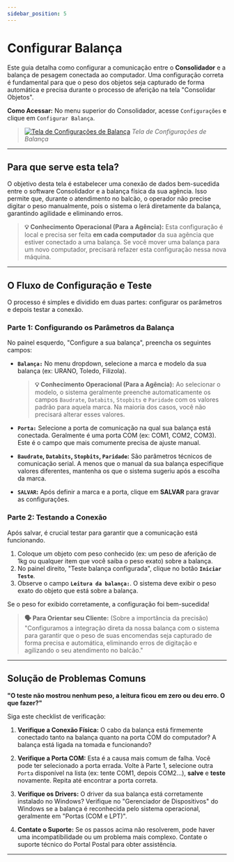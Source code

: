 ```yaml
---
sidebar_position: 5
---
```


# Configurar Balança

Este guia detalha como configurar a comunicação entre o **Consolidador** e a balança de pesagem conectada ao computador. Uma configuração correta é fundamental para que o peso dos objetos seja capturado de forma automática e precisa durante o processo de aferição na tela "Consolidar Objetos".

**Como Acessar:** No menu superior do Consolidador, acesse `Configurações` e clique em `Configurar Balança`.

> [![Tela de Configurações de Balança](/img/conf_balanca/configuracao-balanca.png)](/img/conf_balanca/configuracao-balanca.png)
> *Tela de Configurações de Balança*

---

## Para que serve esta tela?

O objetivo desta tela é estabelecer uma conexão de dados bem-sucedida entre o software Consolidador e a balança física da sua agência. Isso permite que, durante o atendimento no balcão, o operador não precise digitar o peso manualmente, pois o sistema o lerá diretamente da balança, garantindo agilidade e eliminando erros.

> **💡 Conhecimento Operacional (Para a Agência):** Esta configuração é local e precisa ser feita **em cada computador** da sua agência que estiver conectado a uma balança. Se você mover uma balança para um novo computador, precisará refazer esta configuração nessa nova máquina.

---

## O Fluxo de Configuração e Teste

O processo é simples e dividido em duas partes: configurar os parâmetros e depois testar a conexão.

### Parte 1: Configurando os Parâmetros da Balança

No painel esquerdo, "Configure a sua balança", preencha os seguintes campos:

* **`Balança:`** No menu dropdown, selecione a marca e modelo da sua balança (ex: URANO, Toledo, Filizola).
    > **💡 Conhecimento Operacional (Para a Agência):** Ao selecionar o modelo, o sistema geralmente preenche automaticamente os campos `Baudrate`, `Databits`, `Stopbits` e `Paridade` com os valores padrão para aquela marca. Na maioria dos casos, você não precisará alterar esses valores.

* **`Porta:`** Selecione a porta de comunicação na qual sua balança está conectada. Geralmente é uma porta COM (ex: COM1, COM2, COM3). Este é o campo que mais comumente precisa de ajuste manual.

* **`Baudrate`, `Databits`, `Stopbits`, `Paridade`:** São parâmetros técnicos de comunicação serial. A menos que o manual da sua balança especifique valores diferentes, mantenha os que o sistema sugeriu após a escolha da marca.

* **`SALVAR`:** Após definir a marca e a porta, clique em **SALVAR** para gravar as configurações.

### Parte 2: Testando a Conexão

Após salvar, é crucial testar para garantir que a comunicação está funcionando.

1. Coloque um objeto com peso conhecido (ex: um peso de aferição de 1kg ou qualquer item que você saiba o peso exato) sobre a balança.
2. No painel direito, "Teste balança configurada", clique no botão **`Iniciar Teste`**.
3. Observe o campo **`Leitura da balança:`**. O sistema deve exibir o peso exato do objeto que está sobre a balança.

Se o peso for exibido corretamente, a configuração foi bem-sucedida!

> **🗣️ Para Orientar seu Cliente:** (Sobre a importância da precisão) "Configuramos a integração direta da nossa balança com o sistema para garantir que o peso de suas encomendas seja capturado de forma precisa e automática, eliminando erros de digitação e agilizando o seu atendimento no balcão."

---

## Solução de Problemas Comuns

**"O teste não mostrou nenhum peso, a leitura ficou em zero ou deu erro. O que fazer?"**

Siga este checklist de verificação:

1. **Verifique a Conexão Física:** O cabo da balança está firmemente conectado tanto na balança quanto na porta COM do computador? A balança está ligada na tomada e funcionando?

2. **Verifique a Porta COM:** Esta é a causa mais comum de falha. Você pode ter selecionado a porta errada. Volte à Parte 1, selecione outra `Porta` disponível na lista (ex: tente COM1, depois COM2...), **salve** e **teste** novamente. Repita até encontrar a porta correta.

3. **Verifique os Drivers:** O driver da sua balança está corretamente instalado no Windows? Verifique no "Gerenciador de Dispositivos" do Windows se a balança é reconhecida pelo sistema operacional, geralmente em "Portas (COM e LPT)".

4. **Contate o Suporte:** Se os passos acima não resolverem, pode haver uma incompatibilidade ou um problema mais complexo. Contate o suporte técnico do Portal Postal para obter assistência.

---

